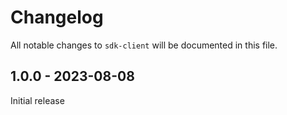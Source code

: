 # Changelog

All notable changes to `sdk-client` will be documented in this file.

## 1.0.0 - 2023-08-08

Initial release
